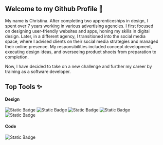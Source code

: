 ## Welcome to my Github Profile 👋

My name is Christina. After completing two apprenticeships in design, I spent over 7 years working in various advertising agencies. I first focused on designing user-friendly websites and apps, honing my skills in digital design. Later, in a different agency, I transitioned into the social media space, where I advised clients on their social media strategies and managed their online presence. My responsibilities included concept development, executing design ideas, and overseeing product shoots from preparation to completion.

Now, I have decided to take on a new challenge and further my career by training as a software developer.

## Top Tools ✨

#### Design

![Static Badge](https://img.shields.io/badge/Photoshop-grey?style=for-the-badge&logo=adobephotoshop&logoColor=grey&logoSize=auto&labelColor=white&color=grey)
![Static Badge](https://img.shields.io/badge/Illustrator-grey?style=for-the-badge&logo=adobeillustrator&logoColor=grey&logoSize=auto&labelColor=white&color=grey)
![Static Badge](https://img.shields.io/badge/After_Effects-grey?style=for-the-badge&logo=adobeaftereffects&logoColor=grey&logoSize=auto&labelColor=white&color=grey)
![Static Badge](https://img.shields.io/badge/Figma-grey?style=for-the-badge&logo=figma&logoColor=grey&logoSize=auto&labelColor=white&color=grey)
![Static Badge](https://img.shields.io/badge/InDesign-grey?style=for-the-badge&logo=adobeindesign&logoColor=grey&logoSize=auto&labelColor=white&color=grey)

#### Code

![Static Badge](https://img.shields.io/badge/github-grey?style=for-the-badge&logo=github&logoColor=grey&logoSize=auto&labelColor=white&color=grey)
